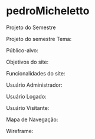 # pedroMicheletto
Projeto do Semestre

Projeto do semestre Tema:

Público-alvo:

Objetivos do site:

Funcionalidades do site:

Usuário Administrador:

Usuário Logado:

Usuário Visitante:

Mapa de Navegação:

Wireframe:
